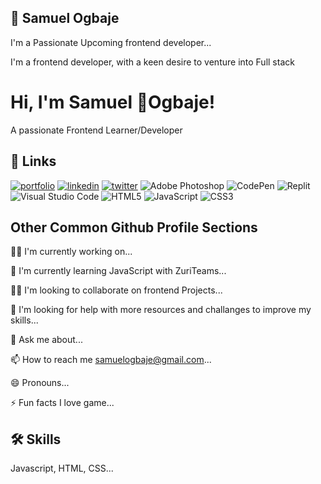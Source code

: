 
## 🚀 Samuel Ogbaje
I'm a Passionate Upcoming frontend developer...

I'm a frontend developer, with a keen desire to venture into Full stack
# Hi, I'm Samuel 👋Ogbaje!

A passionate Frontend Learner/Developer
## 🔗 Links
[![portfolio](https://img.shields.io/badge/my_portfolio-000?style=for-the-badge&logo=ko-fi&logoColor=white)](https://katherineoelsner.com/)
[![linkedin](https://img.shields.io/badge/linkedin-0A66C2?style=for-the-badge&logo=linkedin&logoColor=white)](https://www.linkedin.com/in/samuel-ogbaje-71828010b//)
[![twitter](https://img.shields.io/badge/twitter-1DA1F2?style=for-the-badge&logo=twitter&logoColor=white)](https://twitter.com/Flam3s1/)
![Adobe Photoshop](https://img.shields.io/badge/adobe%20photoshop-%2331A8FF.svg?style=for-the-badge&logo=adobe%20photoshop&logoColor=white)
![CodePen](https://img.shields.io/badge/Codepen-000000?style=for-the-badge&logo=codepen&logoColor=white)
![Replit](https://img.shields.io/badge/Replit-DD1200?style=for-the-badge&logo=Replit&logoColor=white)
![Visual Studio Code](https://img.shields.io/badge/Visual%20Studio%20Code-0078d7.svg?style=for-the-badge&logo=visual-studio-code&logoColor=white)
![HTML5](https://img.shields.io/badge/html5-%23E34F26.svg?style=for-the-badge&logo=html5&logoColor=white)
![JavaScript](https://img.shields.io/badge/javascript-%23323330.svg?style=for-the-badge&logo=javascript&logoColor=%23F7DF1E)
![CSS3](https://img.shields.io/badge/css3-%231572B6.svg?style=for-the-badge&logo=css3&logoColor=white)


## Other Common Github Profile Sections
👩‍💻 I'm currently working on...

🧠 I'm currently learning JavaScript with ZuriTeams...

👯‍♀️ I'm looking to collaborate on frontend Projects...

🤔 I'm looking for help with more resources and challanges to improve my skills...

💬 Ask me about...

📫 How to reach me samuelogbaje@gmail.com...

😄 Pronouns...

⚡️ Fun facts I love game...


## 🛠 Skills
Javascript, HTML, CSS...

